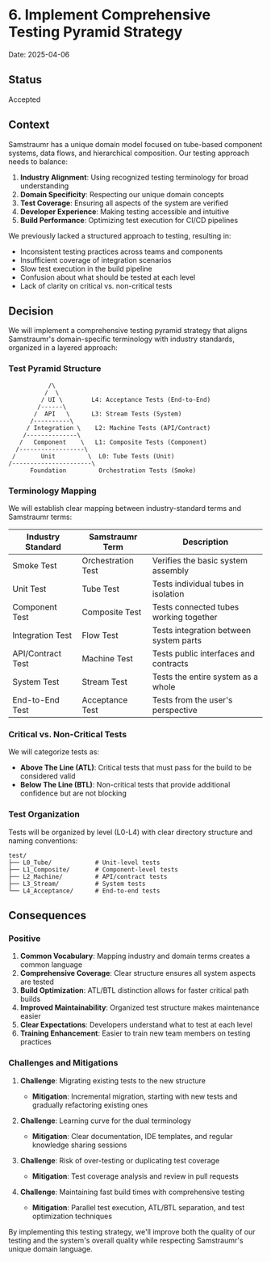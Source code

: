 # 6. Implement Comprehensive Testing Pyramid Strategy

Date: 2025-04-06

## Status

Accepted

## Context

Samstraumr has a unique domain model focused on tube-based component systems, data flows, and hierarchical composition. Our testing approach needs to balance:

1. **Industry Alignment**: Using recognized testing terminology for broad understanding
2. **Domain Specificity**: Respecting our unique domain concepts
3. **Test Coverage**: Ensuring all aspects of the system are verified
4. **Developer Experience**: Making testing accessible and intuitive
5. **Build Performance**: Optimizing test execution for CI/CD pipelines

We previously lacked a structured approach to testing, resulting in:
- Inconsistent testing practices across teams and components
- Insufficient coverage of integration scenarios
- Slow test execution in the build pipeline
- Confusion about what should be tested at each level
- Lack of clarity on critical vs. non-critical tests

## Decision

We will implement a comprehensive testing pyramid strategy that aligns Samstraumr's domain-specific terminology with industry standards, organized in a layered approach:

### Test Pyramid Structure

```
           /\
          /  \
         / UI \        L4: Acceptance Tests (End-to-End)
        /------\
       /  API   \      L3: Stream Tests (System)
      /----------\
     / Integration \    L2: Machine Tests (API/Contract)
    /--------------\
   /   Component    \   L1: Composite Tests (Component)
  /------------------\
 /       Unit         \  L0: Tube Tests (Unit)
/----------------------\
      Foundation         Orchestration Tests (Smoke)
```

### Terminology Mapping

We will establish clear mapping between industry-standard terms and Samstraumr terms:

| Industry Standard | Samstraumr Term    | Description                                      |
|-------------------|--------------------|-------------------------------------------------|
| Smoke Test        | Orchestration Test | Verifies the basic system assembly               |
| Unit Test         | Tube Test          | Tests individual tubes in isolation              |
| Component Test    | Composite Test     | Tests connected tubes working together           |
| Integration Test  | Flow Test          | Tests integration between system parts           |
| API/Contract Test | Machine Test       | Tests public interfaces and contracts            |
| System Test       | Stream Test        | Tests the entire system as a whole               |
| End-to-End Test   | Acceptance Test    | Tests from the user's perspective                |

### Critical vs. Non-Critical Tests

We will categorize tests as:

- **Above The Line (ATL)**: Critical tests that must pass for the build to be considered valid
- **Below The Line (BTL)**: Non-critical tests that provide additional confidence but are not blocking

### Test Organization

Tests will be organized by level (L0-L4) with clear directory structure and naming conventions:

```
test/
├── L0_Tube/            # Unit-level tests
├── L1_Composite/       # Component-level tests
├── L2_Machine/         # API/contract tests
├── L3_Stream/          # System tests
└── L4_Acceptance/      # End-to-end tests
```

## Consequences

### Positive

1. **Common Vocabulary**: Mapping industry and domain terms creates a common language
2. **Comprehensive Coverage**: Clear structure ensures all system aspects are tested
3. **Build Optimization**: ATL/BTL distinction allows for faster critical path builds
4. **Improved Maintainability**: Organized test structure makes maintenance easier
5. **Clear Expectations**: Developers understand what to test at each level
6. **Training Enhancement**: Easier to train new team members on testing practices

### Challenges and Mitigations

1. **Challenge**: Migrating existing tests to the new structure
   - **Mitigation**: Incremental migration, starting with new tests and gradually refactoring existing ones

2. **Challenge**: Learning curve for the dual terminology
   - **Mitigation**: Clear documentation, IDE templates, and regular knowledge sharing sessions

3. **Challenge**: Risk of over-testing or duplicating test coverage
   - **Mitigation**: Test coverage analysis and review in pull requests

4. **Challenge**: Maintaining fast build times with comprehensive testing
   - **Mitigation**: Parallel test execution, ATL/BTL separation, and test optimization techniques

By implementing this testing strategy, we'll improve both the quality of our testing and the system's overall quality while respecting Samstraumr's unique domain language.